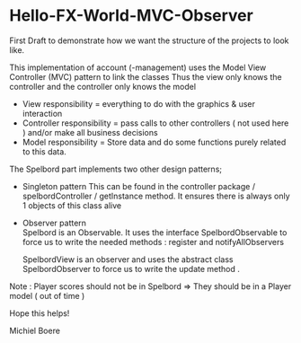 # Hello-FX-World-MVC-Observer

First Draft to demonstrate how we want the structure of the projects to look like.

This implementation of account (-management) uses the Model View Controller (MVC) pattern to link the classes
Thus the view only knows the controller and the controller only knows the model
-  View responsibility = everything to do with the graphics & user interaction
-  Controller responsibility = pass calls to other controllers ( not used here ) and/or make all business decisions
-  Model responsibility = Store data and do some functions purely related to this data.

The Spelbord part implements two other design patterns; 

- Singleton pattern
    This can be found in the controller package  / spelbordController  / getInstance method.
    It ensures there is always only 1 objects of this class alive
   
- Observer pattern  
   Spelbord is an Observable.
     It uses the interface SpelbordObservable to force us to write the needed methods : register and notifyAllObservers
     
   SpelbordView is an observer and uses the abstract class SpelbordObserver to force us to write the  update method .


Note : 
Player scores should not be in Spelbord => They should be in a Player model  ( out of time ) 

Hope this helps! 

Michiel Boere
